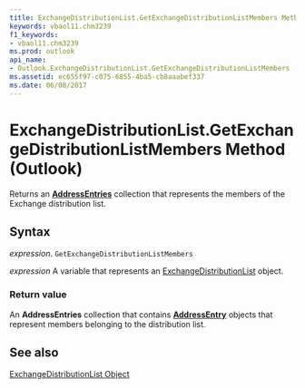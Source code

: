 ```yaml
---
title: ExchangeDistributionList.GetExchangeDistributionListMembers Method (Outlook)
keywords: vbaol11.chm3239
f1_keywords:
- vbaol11.chm3239
ms.prod: outlook
api_name:
- Outlook.ExchangeDistributionList.GetExchangeDistributionListMembers
ms.assetid: ec655f97-c075-6855-4ba5-cb8aaabef337
ms.date: 06/08/2017
---
```



# ExchangeDistributionList.GetExchangeDistributionListMembers Method (Outlook)

Returns an  **[AddressEntries](Outlook.AddressEntries.md)** collection that represents the members of the Exchange distribution list.


## Syntax

 _expression_. `GetExchangeDistributionListMembers`

 _expression_ A variable that represents an [ExchangeDistributionList](./Outlook.ExchangeDistributionList.md) object.


### Return value

An  **AddressEntries** collection that contains **[AddressEntry](Outlook.AddressEntry.md)** objects that represent members belonging to the distribution list.


## See also


[ExchangeDistributionList Object](Outlook.ExchangeDistributionList.md)

